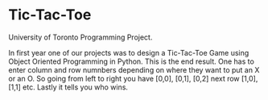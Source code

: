 Tic-Tac-Toe
===========

University of Toronto Programming Project. 

In first year one of our projects was to design a Tic-Tac-Toe Game using Object Oriented Programming in Python. This is the end result. One has to enter column and row numnbers depending on where they want to put an X or an O. So going from left to right you have [0,0], [0,1], [0,2] next row [1,0], [1,1] etc. Lastly it tells you who wins.
